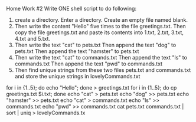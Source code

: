 Home Work #2
Write ONE shell script to do following:
1. create a directory. Enter a directory. Create an empty file named blank. 
2. Then write the content "Hello" five times to the file greetings.txt. 
   Then copy the file greetings.txt and paste its contents into 1.txt, 2.txt, 3.txt, 4.txt and 5.txt.
3. Then write the text "cat" to pets.txt
   Then append the text "dog" to pets.txt
   Then append the text "hamster" to pets.txt
4. Then write the text "cat" to commands.txt
   Then append the text "ls" to commands.txt
   Then append the text "pwd" to commands.txt
5. Then find unique strings from these two files pets.txt and commands.txt
   and store the unique strings in lovelyCommands.txt




for i in {1..5}; do echo "Hello"; done > greetings.txt
for i in {1..5}; do cp greetings.txt $i.txt; done
echo "cat" > pets.txt
echo "dog" >> pets.txt
echo "hamster" >> pets.txt
echo "cat" > commands.txt
echo "ls" >> commands.txt
echo "pwd" >> commands.txt
cat pets.txt commands.txt | sort | uniq > lovelyCommands.tx